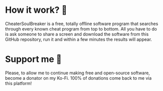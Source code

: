 # How it work? 🔨

CheaterSoulBreaker is a free, totally offline software program that searches through every known cheat program from top to bottom. All you have to do is ask someone to share a screen and download the software from this GitHub repository, run it and within a few minutes the results will appear.

# Support me 💜

Please, to allow me to continue making free and open-source software, become a donator on my Ko-Fi. 100% of donations come back to me via this platform!
